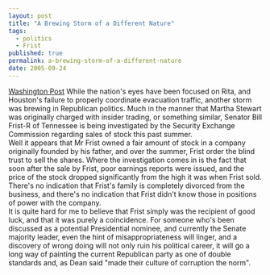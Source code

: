 ```yaml
---
layout: post
title: "A Brewing Storm of a Different Nature"
tags:
  - politics
  - Frist
published: true
permalink: a-brewing-storm-of-a-different-nature
date: 2005-09-24
---
```


<a href="http://www.washingtonpost.com/wp-dyn/content/article/2005/09/23/AR2005092301811.html">Washington Post</a> While the nation's eyes have been focused on Rita, and Houston's failure to properly coordinate evacuation traffic, another storm was brewing in Republican politics.  Much in the manner that Martha Stewart was originally charged with insider trading, or something similar, Senator Bill Frist-R of Tennessee is being investigated by the Security Exchange Commission regarding sales of stock this past summer.  
Well it appears that Mr Frist owned a fair amount of stock in a company originally founded by his father, and over the summer, Frist order the blind trust to sell the shares.  Where the investigation comes in is the fact that soon after the sale by Frist, poor earnings reports were issued, and the price of the stock dropped significantly from the high it was when Frist sold.  There's no indication that Frist's family is completely divorced from the business, and there's no indication that Frist didn't know those in positions of power with the company.  
It is quite hard for me to believe that Frist simply was the recipient of good luck, and that it was purely a coincidence.  For someone who's been discussed as a potential Presidential nominee, and currently the Senate majority leader, even the hint of misappropriateness will linger, and a discovery of wrong doing will not only ruin his political career, it will go a long way of painting the current Republican party as one of double standards and, as Dean said "made their culture of corruption the norm".
